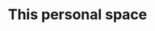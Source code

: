 ---
title: This personal space
name: corralx.github.io
description: <p>This is my personal space built with Jekyll, to organize my projects, write down stuff and ideas on the blog (and possibly start some interesting discussions in the comments), and in the end just make me feel like I need to give myself and my work a better presentation overall.</p><p>It is built to be responsive and compatible with every browser, both desktop and mobile.</p>
image-preview: site.preview.jpg
image-full: site.full.jpg
live-preview: false
platforms: firefox,chrome,edge,ie,opera
priority: 100
published: true
layout: project
---